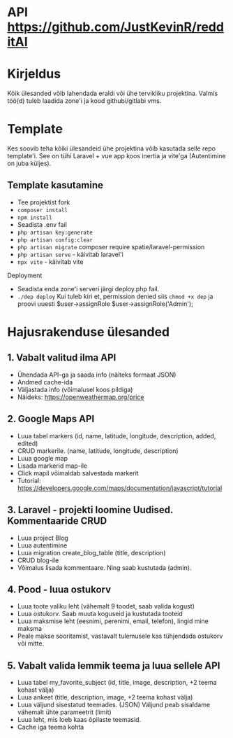 # API https://github.com/JustKevinR/redditAI

# Kirjeldus
Kõik ülesanded võib lahendada eraldi või ühe tervikliku projektina.
Valmis töö(d) tuleb laadida zone'i ja kood githubi/gitlabi vms.

# Template
Kes soovib teha kõiki ülesandeid ühe projektina võib kasutada selle repo template'i.
See on tühi Laravel + vue app koos inertia ja vite'ga (Autentimine on juba küljes).

## Template kasutamine
* Tee projektist fork
* `composer install`
* `npm install`
* Seadista .env fail
* `php artisan key:generate`
* `php artisan config:clear`
* `php artisan migrate`
composer require spatie/laravel-permission
* `php artisan serve` - käivitab laravel'i
* `npx vite` - käivitab vite

Deployment
* Seadista enda zone'i serveri järgi deploy.php fail.
* `./dep deploy` Kui tuleb kiri et, permission denied siis `chmod +x dep` ja proovi uuesti
 $user->assignRole
$user->assignRole('Admin');

# Hajusrakenduse ülesanded
## 1. Vabalt valitud ilma API
* Ühendada API-ga ja saada info (näiteks formaat JSON)
* Andmed cache-ida
* Väljastada info (võimalusel koos pildiga)
* Näideks: https://openweathermap.org/price

## 2. Google Maps API
* Luua tabel markers (id, name, latitude, longitude, description, added, edited)
* CRUD markerile. (name, latitude, longitude, description)
* Luua google map
* Lisada markerid map-ile
* Click mapil võimaldab salvestada markerit
* Tutorial: https://developers.google.com/maps/documentation/javascript/tutorial

## 3. Laravel - projekti loomine Uudised. Kommentaaride CRUD
* Luua project Blog
* Luua autentimine
* Luua migration create_blog_table (title, description)
* CRUD blog-ile
* Võimalus lisada kommentaare. Ning saab kustutada (admin).

## 4. Pood - luua ostukorv
* Luua toote valiku leht (vähemalt 9 toodet, saab valida kogust)
* Luua ostukorv. Saab muuta koguseid ja kustutada tooteid
* Luua maksmise leht (eesnimi, perenimi, email, telefon), lingid mine maksma
* Peale makse sooritamist, vastavalt  tulemusele kas tühjendada ostukorv või mitte.

## 5. Vabalt valida lemmik teema ja luua sellele API
* Luua tabel my_favorite_subject (id, title, image, description, +2 teema kohast välja)
* Luua ankeet (title, description, image, +2 teema kohast välja)
* Luua väljund sisestatud teemades. (JSON) Väljund peab sisaldame vähemalt ühte parameetrit (limit)
* Luua leht, mis loeb kaas õpilaste teemasid.
* Cache iga teema kohta
